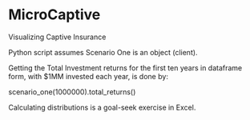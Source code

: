 # MicroCaptive
Visualizing Captive Insurance

Python script assumes Scenario One is an object (client).

Getting the Total Investment returns for the first ten years in dataframe form, with $1MM invested each year, is done by:

scenario_one(1000000).total_returns()

Calculating distributions is a goal-seek exercise in Excel.

